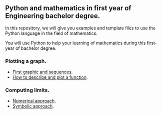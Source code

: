 ## Python and mathematics in first year of Engineering bachelor degree.

In this repository, we will give you examples and template files to use the Python language in the field of mathematics.

You will use Python to help your learning of mathematics during this first-year of bachelor degree.

### Plotting a graph.

- [First graphic and sequences](graph_seq).
- [How to describe and plot a function](graph_funcR).

### Computing limits.

- [Numerical approach](num_limit).
- [Symbolic approach](sym_limit).

